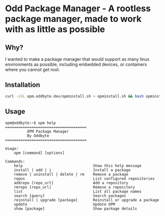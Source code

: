 # Odd Package Manager - A rootless package manager, made to work with as little as possible
## Why?
I wanted to make a package manager that would support as many linux environments as possible, including embedded devices, or containers where you cannot get root.
## Installation
```bash
curl -sSL opm.oddbyte.dev/opminstall.sh > opminstall.sh && bash opminstall.sh
```
## Usage
```
opm@oddbyte:~$ opm help
=====================================
          OPM Package Manager
          By Oddbyte
=====================================

Usage:
    opm [command] [options]

Commands:
    help                                Show this help message
    install | add | i                   Install a package
    remove | uninstall | delete | rm    Remove a package
    repos                               List configured repositories
    addrepo [repo_url]                  Add a repository
    rmrepo [repo_url]                   Remove a repository
    list                                List all package names
    search [query]                      Search packages
    reinstall | upgrade [package]       Reinstall or upgrade a package
    update                              Update OPM
    show [package]                      Show package details
```
